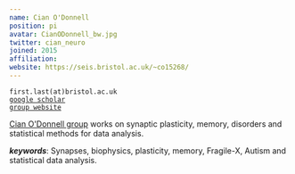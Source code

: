```yaml
---
name: Cian O'Donnell
position: pi
avatar: CianODonnell_bw.jpg
twitter: cian_neuro
joined: 2015
affiliation:
website: https://seis.bristol.ac.uk/~co15268/
---
```


<!--- _Lecturer in Computer Science, Dept of Computer Science, SCEEM, Faculty of Engineering, University of Bristol_<br>-->

<i class="fa fa-envelope-o"></i> `first.last(at)bristol.ac.uk`<br>
<i class="fa fa-book"></i> <a href="https://scholar.google.co.uk/citations?user=KGKHB2QAAAAJ&hl=en">`google scholar`</a><br>
<i class="fa fa-link"></i> <a href="{{page.website}}">`group website`</a>

<!--**Office**<br>
Merchant Venturers Building<br>
Woodland Road<br>
Bristol, BS8 1UB, England, United Kingdom<br>-->

[Cian O'Donnell group](https://seis.bristol.ac.uk/~co15268/) works on synaptic plasticity, memory, disorders and statistical methods for data analysis.

***keywords***: Synapses, biophysics, plasticity, memory, Fragile-X, Autism and statistical data analysis.
